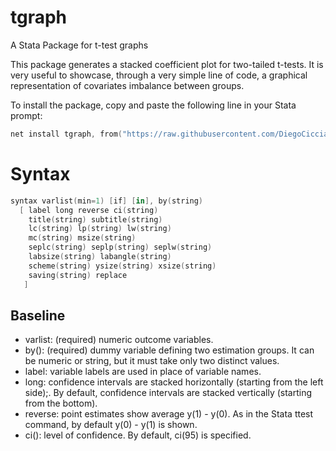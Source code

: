 # tgraph
A Stata Package for t-test graphs 

This package generates a stacked coefficient plot for two-tailed t-tests. It is very useful to showcase, through a very simple line of code, a graphical representation of covariates imbalance between groups. 

To install the package, copy and paste the following line in your Stata prompt: 
```s
net install tgraph, from("https://raw.githubusercontent.com/DiegoCiccia/tgraph/main") replace
```

# Syntax 
```s
syntax varlist(min=1) [if] [in], by(string)  
  [ label long reverse ci(string) 
    title(string) subtitle(string) 
    lc(string) lp(string) lw(string) 
    mc(string) msize(string) 
    seplc(string) seplp(string) seplw(string) 
    labsize(string) labangle(string) 
    scheme(string) ysize(string) xsize(string) 
    saving(string) replace
   ]
```
## Baseline 
+ varlist: (required) numeric outcome variables.
+ by():    (required) dummy variable defining two estimation groups. It can be numeric or string, but it must take only two distinct values.
+ label:   variable labels are used in place of variable names.
+ long:    confidence intervals are stacked horizontally (starting from the left side);. By default, confidence intervals are stacked vertically (starting from the bottom).
+ reverse: point estimates show average y(1) - y(0). As in the Stata ttest command, by default y(0) - y(1) is shown.
+ ci():    level of confidence. By default, ci(95) is specified.
 
